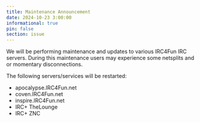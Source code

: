 ```yaml
---
title: Maintenance Announcement
date: 2024-10-23 3:00:00
informational: true
pin: false
section: issue
---
```


We will be performing maintenance and updates to various IRC4Fun IRC servers.  During this maintenance users may experience some netsplits and or momentary disconnections.

The following servers/services will be restarted:  
 - apocalypse.IRC4Fun.net  
 - coven.IRC4Fun.net  
 - inspire.IRC4Fun.net  
 - IRC+ TheLounge  
 - IRC+ ZNC  
